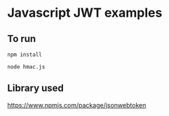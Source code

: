 # Javascript JWT examples

## To run

`npm install`

`node hmac.js`

## Library used

https://www.npmjs.com/package/jsonwebtoken

